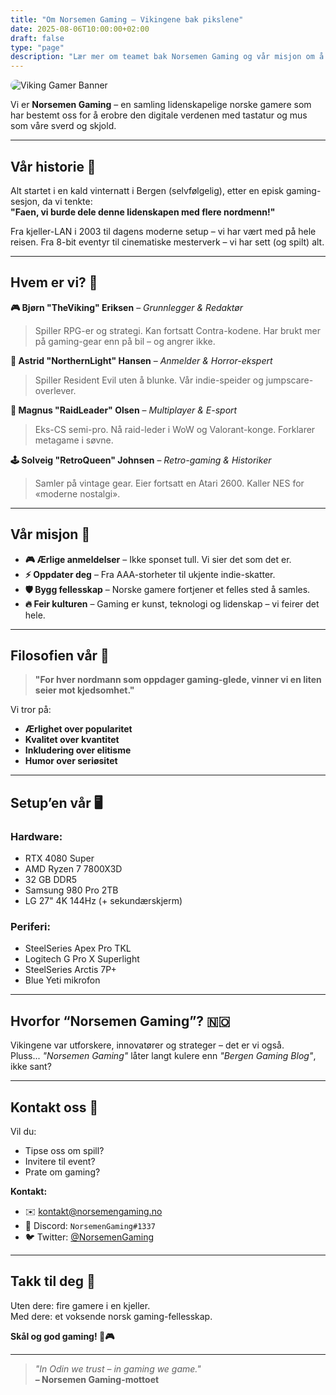 ```yaml
---
title: "Om Norsemen Gaming – Vikingene bak pikslene"
date: 2025-08-06T10:00:00+02:00
draft: false
type: "page"
description: "Lær mer om teamet bak Norsemen Gaming og vår misjon om å skape det beste norske gaming-innholdet"
---
```


<img src="/images/vikinggaming.png" alt="Viking Gamer Banner" style="max-width: 100%; border-radius: 12px;" />

Vi er **Norsemen Gaming** – en samling lidenskapelige norske gamere som har bestemt oss for å erobre den digitale verdenen med tastatur og mus som våre sverd og skjold.

---

## Vår historie 🏰

Alt startet i en kald vinternatt i Bergen (selvfølgelig), etter en episk gaming-sesjon, da vi tenkte:  
**"Faen, vi burde dele denne lidenskapen med flere nordmenn!"**

Fra kjeller-LAN i 2003 til dagens moderne setup – vi har vært med på hele reisen. Fra 8-bit eventyr til cinematiske mesterverk – vi har sett (og spilt) alt.

---

## Hvem er vi? 👥

**🎮 Bjørn "TheViking" Eriksen** – *Grunnlegger & Redaktør*  
> Spiller RPG-er og strategi. Kan fortsatt Contra-kodene. Har brukt mer på gaming-gear enn på bil – og angrer ikke.

**👻 Astrid "NorthernLight" Hansen** – *Anmelder & Horror-ekspert*  
> Spiller Resident Evil uten å blunke. Vår indie-speider og jumpscare-overlever.

**🔫 Magnus "RaidLeader" Olsen** – *Multiplayer & E-sport*  
> Eks-CS semi-pro. Nå raid-leder i WoW og Valorant-konge. Forklarer metagame i søvne.

**🕹️ Solveig "RetroQueen" Johnsen** – *Retro-gaming & Historiker*  
> Samler på vintage gear. Eier fortsatt en Atari 2600. Kaller NES for «moderne nostalgi».

---

## Vår misjon 🎯

- **🎮 Ærlige anmeldelser** – Ikke sponset tull. Vi sier det som det er.
- **⚡ Oppdater deg** – Fra AAA-storheter til ukjente indie-skatter.
- **🛡️ Bygg fellesskap** – Norske gamere fortjener et felles sted å samles.
- **🔥 Feir kulturen** – Gaming er kunst, teknologi og lidenskap – vi feirer det hele.

---

## Filosofien vår 💭

> **"For hver nordmann som oppdager gaming-glede, vinner vi en liten seier mot kjedsomhet."**

Vi tror på:
- **Ærlighet over popularitet**
- **Kvalitet over kvantitet**
- **Inkludering over elitisme**
- **Humor over seriøsitet**

---

## Setup’en vår 🖥️

### Hardware:
- RTX 4080 Super  
- AMD Ryzen 7 7800X3D  
- 32 GB DDR5  
- Samsung 980 Pro 2TB  
- LG 27" 4K 144Hz (+ sekundærskjerm)

### Periferi:
- SteelSeries Apex Pro TKL  
- Logitech G Pro X Superlight  
- SteelSeries Arctis 7P+  
- Blue Yeti mikrofon

---

## Hvorfor “Norsemen Gaming”? 🇳🇴

Vikingene var utforskere, innovatører og strateger – det er vi også.  
Pluss... *"Norsemen Gaming"* låter langt kulere enn *"Bergen Gaming Blog"*, ikke sant?

---

## Kontakt oss 📧

Vil du:
- Tipse oss om spill?  
- Invitere til event?  
- Prate om gaming?

**Kontakt:**
- ✉️ kontakt@norsemengaming.no  
- 💬 Discord: `NorsemenGaming#1337`  
- 🐦 Twitter: [@NorsemenGaming](https://twitter.com/NorsemenGaming)

---

## Takk til deg 🙏

Uten dere: fire gamere i en kjeller.  
Med dere: et voksende norsk gaming-fellesskap.

**Skål og god gaming! 🍻🎮**

---

> *"In Odin we trust – in gaming we game."*  
> **– Norsemen Gaming-mottoet**

[def]: /images/vikinggaming.png